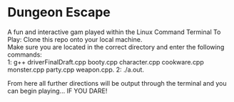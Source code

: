 # Dungeon Escape
A fun and interactive gam played within the Linux Command Terminal
To Play:
Clone this repo onto your local machine.  
Make sure you are located in the correct directory and enter the following commands:  
1: g++ driverFinalDraft.cpp booty.cpp character.cpp cookware.cpp monster.cpp party.cpp weapon.cpp. 
2: ./a.out. 
  
From here all further directions will be output through the terminal and you can begin playing... IF YOU DARE!
